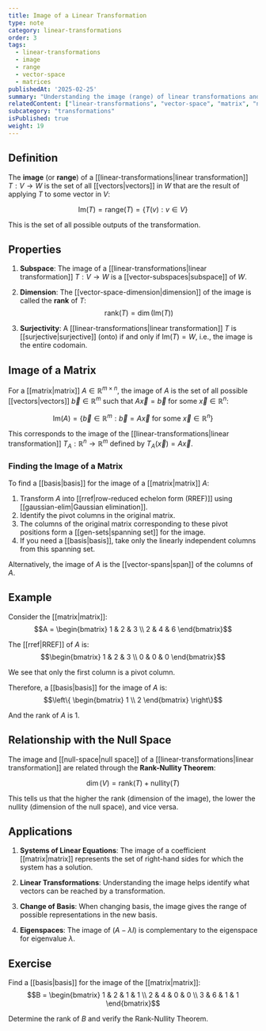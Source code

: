 ```yaml
---
title: Image of a Linear Transformation
type: note
category: linear-transformations
order: 3
tags:
  - linear-transformations
  - image
  - range
  - vector-space
  - matrices
publishedAt: '2025-02-25'
summary: "Understanding the image (range) of linear transformations and its properties as a subspace."
relatedContent: ["linear-transformations", "vector-space", "matrix", "null-space", "vector-space-dimension"]
subcategory: "transformations"
isPublished: true
weight: 19
---
```


## Definition
The **image** (or **range**) of a [[linear-transformations|linear transformation]] $T: V \rightarrow W$ is the set of all [[vectors|vectors]] in $W$ that are the result of applying $T$ to some vector in $V$:

$$\text{Im}(T) = \text{range}(T) = \{T(v) : v \in V\}$$

This is the set of all possible outputs of the transformation.

## Properties

1. **Subspace**: The image of a [[linear-transformations|linear transformation]] $T: V \rightarrow W$ is a [[vector-subspaces|subspace]] of $W$.

2. **Dimension**: The [[vector-space-dimension|dimension]] of the image is called the **rank** of $T$:
   $$\text{rank}(T) = \dim(\text{Im}(T))$$

3. **Surjectivity**: A [[linear-transformations|linear transformation]] $T$ is [[surjective|surjective]] (onto) if and only if $\text{Im}(T) = W$, i.e., the image is the entire codomain.

## Image of a Matrix

For a [[matrix|matrix]] $A \in \mathbb{R}^{m \times n}$, the image of $A$ is the set of all possible [[vectors|vectors]] $\vec{b} \in \mathbb{R}^m$ such that $A\vec{x} = \vec{b}$ for some $\vec{x} \in \mathbb{R}^n$:

$$\text{Im}(A) = \{\vec{b} \in \mathbb{R}^m : \vec{b} = A\vec{x} \text{ for some } \vec{x} \in \mathbb{R}^n\}$$

This corresponds to the image of the [[linear-transformations|linear transformation]] $T_A: \mathbb{R}^n \rightarrow \mathbb{R}^m$ defined by $T_A(\vec{x}) = A\vec{x}$.

### Finding the Image of a Matrix

To find a [[basis|basis]] for the image of a [[matrix|matrix]] $A$:

1. Transform $A$ into [[rref|row-reduced echelon form (RREF)]] using [[gaussian-elim|Gaussian elimination]].
2. Identify the pivot columns in the original matrix.
3. The columns of the original matrix corresponding to these pivot positions form a [[gen-sets|spanning set]] for the image.
4. If you need a [[basis|basis]], take only the linearly independent columns from this spanning set.

Alternatively, the image of $A$ is the [[vector-spans|span]] of the columns of $A$.

## Example

Consider the [[matrix|matrix]]:
$$A = \begin{bmatrix} 1 & 2 & 3 \\ 2 & 4 & 6 \end{bmatrix}$$

The [[rref|RREF]] of $A$ is:
$$\begin{bmatrix} 1 & 2 & 3 \\ 0 & 0 & 0 \end{bmatrix}$$

We see that only the first column is a pivot column. 

Therefore, a [[basis|basis]] for the image of $A$ is:
$$\left\{ \begin{bmatrix} 1 \\ 2 \end{bmatrix} \right\}$$

And the rank of $A$ is 1.

## Relationship with the Null Space

The image and [[null-space|null space]] of a [[linear-transformations|linear transformation]] are related through the **Rank-Nullity Theorem**:

$$\dim(V) = \text{rank}(T) + \text{nullity}(T)$$

This tells us that the higher the rank (dimension of the image), the lower the nullity (dimension of the null space), and vice versa.

## Applications

1. **Systems of Linear Equations**: The image of a coefficient [[matrix|matrix]] represents the set of right-hand sides for which the system has a solution.

2. **Linear Transformations**: Understanding the image helps identify what vectors can be reached by a transformation.

3. **Change of Basis**: When changing basis, the image gives the range of possible representations in the new basis.

4. **Eigenspaces**: The image of $(A - \lambda I)$ is complementary to the eigenspace for eigenvalue $\lambda$.

## Exercise
Find a [[basis|basis]] for the image of the [[matrix|matrix]]:
$$B = \begin{bmatrix} 1 & 2 & 1 & 1 \\ 2 & 4 & 0 & 0 \\ 3 & 6 & 1 & 1 \end{bmatrix}$$

Determine the rank of $B$ and verify the Rank-Nullity Theorem. 
